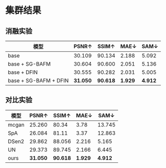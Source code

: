 # 集群结果 
## 消融实验  
模型 | PSNR↑ | SSIM↑  | MAE↓ | SAM↓ | 
--- | --- | --- | --- | --- |
base | 30.109 | 90.134 | 2.188 | 5.092
base + SG-BAFM | 30.604 | 90.600 | 2.051 | 5.136
base + DFIN | 30.555 | 90.282 | 2.031 | 5.005
base + SG-BAFM + DFIN | **31.050** | **90.618** | **1.929** | **4.912** 


## 对比实验  
模型 | PSNR↑ | SSIM↑  | MAE↓ | SAM↓ | 
--- | --- | --- | --- | --- |
mcgan | 25.260 | 80.34 | 3.78 | 13.745
SpA | 26.084 | 81.11 | 3.37 | 12.863
DSen2 | 29.862 | 88.056 | 2.216 | 5.165
UN | 29.373 | 89.745 | 2.166 | 6.445
ours |  **31.050** | **90.618** | **1.929** | **4.912** 
